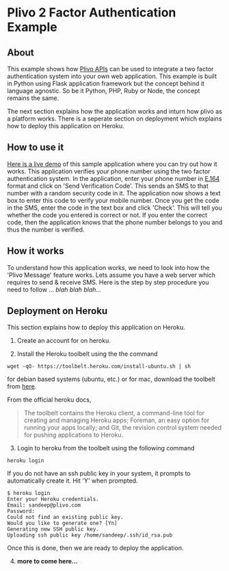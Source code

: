 Plivo 2 Factor Authentication Example
=====================================

## About

This example shows how [Plivo APIs](http://plivo.com/api) can be used to integrate a two factor authentication system into your own web application. This example is built in Python using Flask application framework but the concept behind it language agnostic. So be it Python, PHP, Ruby or Node, the concept remains the same.

The next section explains how the application works and inturn how plivo as a platform works. There is a seperate section on deployment which explains how to deploy this application on Heroku.

## How to use it

[Here is a live demo](http://shielded-hollows-9845.herokuapp.com/) of this sample application where you can try out how it works. This application verifies your phone number using the two factor authentication system. In the application, enter your phone number in [E.164](http://en.wikipedia.org/wiki/E.164) format and click on 'Send Verification Code'. This sends an SMS to that number with a random security code in it. The application now shows a text box to enter this code to verify your mobile number. Once you get the code in the SMS, enter the code in the text box and click 'Check'. This will tell you whether the code you entered is correct or not. If you enter the correct code, then the application knows that the phone number belongs to you and thus the number is verified.

## How it works

To understand how this application works, we need to look into how the 'Plivo Message' feature works. Lets assume you have a web server which requires to send & receive SMS. Here is the step by step procedure you need to follow ... _blah blah blah..._

## Deployment on Heroku

This section explains how to deploy this application on Heroku.

1. Create an account for on heroku.

2. Install the Heroku toolbelt using the the command 
```shell
wget -qO- https://toolbelt.heroku.com/install-ubuntu.sh | sh
``` 
for debian based systems (ubuntu, etc.) or for mac, download the toolbelt from [here](https://toolbelt.heroku.com/osx).

From the official heroku docs,

>The toolbelt contains the Heroku client, a command-line tool for creating and managing Heroku apps; Foreman, an easy option for running your apps locally; and Git, the revision control system needed for pushing applications to Heroku.

3. Login to heroku from the toolbelt using the following command

```
heroku login
```

If you do not have an ssh public key in your system, it prompts to automatically create it. Hit 'Y' when prompted.

```
$ heroku login
Enter your Heroku credentials.
Email: sandeep@plivo.com
Password: 
Could not find an existing public key.
Would you like to generate one? [Yn] 
Generating new SSH public key.
Uploading ssh public key /home/sandeep/.ssh/id_rsa.pub
```
Once this is done, then we are ready to deploy the application.

4. __more to come here...__
